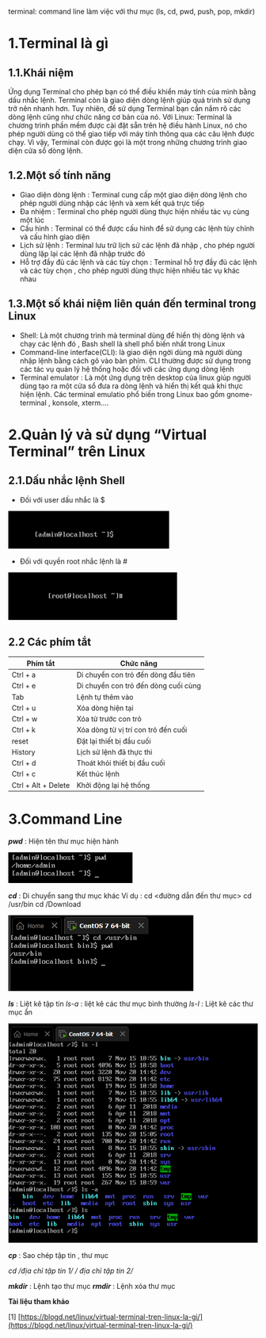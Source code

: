 terminal: command line làm việc với thư mục (ls, cd, pwd, push, pop, mkdir)
# 1.Terminal là gì 
## 1.1.Khái niệm
Ứng dụng Terminal cho phép bạn có thể điều khiển máy tính của mình bằng dấu nhắc lệnh. Terminal còn là giao diện dòng lệnh giúp quá trình sử dụng trở nên nhanh hơn. Tuy nhiên, để sử dụng Terminal bạn cần nắm rõ các dòng lệnh cũng như chức năng cơ bản của nó.
Với Linux: Terminal là chương trình phần mềm được cài đặt sẵn trên hệ điều hành Linux, nó cho phép người dùng có thể giao tiếp với máy tính thông qua các câu lệnh được chạy. Vì vậy, Terminal còn được gọi là một trong những chương trình giao diện cửa sổ dòng lệnh.

## 1.2.Một số tính năng
- Giao diện dòng lệnh : Terminal cung cấp một giao diện dòng lệnh cho phép người dùng nhập các lệnh và xem kết quả trực tiếp 
- Đa nhiệm : Terminal cho phép người dùng thực hiện nhiều tác vụ cùng một lúc 
- Cấu hình : Terminal có thể được cấu hình để sử dụng các lệnh tùy chỉnh và cấu hình giao diện 
- Lịch sử lệnh : Terminal lưu trữ lịch sử các lệnh đã nhập , cho phép người dùng lặp lại các lệnh đã nhập trước đó 
- Hỗ trợ đầy đủ các lệnh và các tùy chọn : Terminal hỗ trợ đầy đủ các lệnh và các tùy chọn , cho phép người dùng thực hiện nhiều tác vụ khác nhau 


## 1.3.Một số khái niệm liên quán đến terminal trong Linux

- Shell: Là một chương trình mà terminal dùng để hiển thị dòng lệnh và chạy các lệnh đó , Bash shell là shell phổ biến nhất trong Linux
- Command-line interface(CLI): là giao diện ngời dùng mà người dùng nhập lệnh bằng cách gõ vào bàn phím. CLI thường được sử dụng trong các tác vụ quản lý hệ thống hoặc đối với các ứng dụng dòng lệnh 
- Terminal emulator : Là một ứng dụng trên desktop của linux giúp người dùng tạo ra một cửa sổ đưa ra dòng lệnh và hiển thị kết quả khi thực hiện lệnh. Các terminal emulatio phổ biến trong Linux bao gồm gnome-terminal , konsole, xterm....


# 2.Quản lý và sử dụng “Virtual Terminal” trên Linux

## 2.1.Dấu nhắc lệnh Shell

- Đối với user dấu nhắc là $

![Alt text](../imgs/1.png)

- Đối với quyền root nhắc lệnh là #

![Alt text](../imgs/2.png)


## 2.2 Các phím tắt

|Phím tắt|Chức năng|
|--------|---------|
|Ctrl + a| Di chuyển con trỏ đến dòng đầu tiên |
|Ctrl + e| Di chuyển con trỏ đến dòng cuối cùng|
|Tab |Lệnh tự thêm vào |
|Ctrl + u | Xóa dòng hiện tại |
|Ctrl + w|Xóa từ trước con trỏ |
|Ctrl + k| Xóa dòng từ vị trí con trỏ đến cuối |
|reset|Đặt lại thiết bị đầu cuối |
|History |Lịch sử lệnh đã thực thi |
|Ctrl + d| Thoát khỏi thiết bị đầu cuối |
|Ctrl + c| Kết thúc lệnh|
|Ctrl + Alt + Delete |Khởi động lại hệ thống |

# 3.Command Line

***pwd*** : Hiện tên thư mục hiện hành 

![Alt text](../imgs/3.png)

***cd*** : Di chuyển sang thư mục khác 
Ví dụ : cd <đường dẫn đến thư mục>
        cd /usr/bin
        cd /Download

![Alt text](../imgs/4.png)

***ls*** : Liệt kê tập tin
*ls-a* : liệt kê các thư mục bình thường
*ls-l* : Liệt kê các thư mục ẩn 

![Alt text](../imgs/5.png)

***cp*** : Sao chép tập tin , thư mục 

*cd /địa chỉ tập tin 1/ / địa chỉ tập tin 2/*

***mkdir*** : Lệnh tạo thư mục 
***rmdir*** : Lệnh xóa thư mục 














**Tài liệu tham khảo**

[1] [https://blogd.net/linux/virtual-terminal-tren-linux-la-gi/](https://blogd.net/linux/virtual-terminal-tren-linux-la-gi/)
